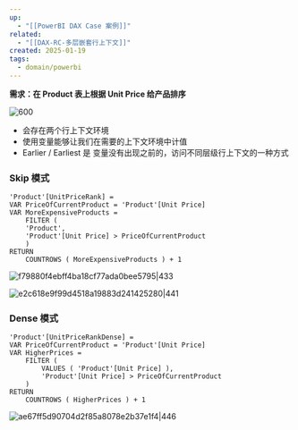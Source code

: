 ```yaml
---
up:
  - "[[PowerBI DAX Case 案例]]"
related:
  - "[[DAX-RC-多层嵌套行上下文]]"
created: 2025-01-19
tags:
  - domain/powerbi
---
```


**需求：在 Product 表上根据 Unit Price 给产品排序**

![600](https://s1.vika.cn/space/2024/03/21/8260eddfe2624aa6abf33b2f9ee9a009)

- 会存在两个行上下文环境
- 使用变量能够让我们在需要的上下文环境中计值
- Earlier / Earliest 是 变量没有出现之前的，访问不同层级行上下文的一种方式

### Skip 模式

```
'Product'[UnitPriceRank] =
VAR PriceOfCurrentProduct = 'Product'[Unit Price]
VAR MoreExpensiveProducts =
	FILTER (
	'Product',
	'Product'[Unit Price] > PriceOfCurrentProduct
	)
RETURN
	COUNTROWS ( MoreExpensiveProducts ) + 1
```

![f79880f4ebff4ba18cf77ada0bee5795|433](https://s1.vika.cn/space/2024/12/08/f79880f4ebff4ba18cf77ada0bee5795)

![e2c618e9f99d4518a19883d241425280|441](https://s1.vika.cn/space/2024/12/08/e2c618e9f99d4518a19883d241425280)

### Dense 模式

```
'Product'[UnitPriceRankDense] =
VAR PriceOfCurrentProduct = 'Product'[Unit Price]
VAR HigherPrices =
	FILTER (
		VALUES ( 'Product'[Unit Price] ),
		'Product'[Unit Price] > PriceOfCurrentProduct
	)
RETURN
	COUNTROWS ( HigherPrices ) + 1
```

![ae67ff5d90704d2f85a8078e2b37e1f4|446](https://s1.vika.cn/space/2024/12/08/ae67ff5d90704d2f85a8078e2b37e1f4)
